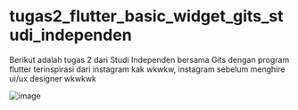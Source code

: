 # tugas2_flutter_basic_widget_gits_studi_independen
 Berikut adalah tugas 2 dari Studi Independen bersama Gits dengan program flutter
terinspirasi dari instagram kak wkwkw, instagram sebelum menghire ui/ux designer wkwkwk




![image](https://user-images.githubusercontent.com/66166386/132529025-5c304822-c92f-40a4-9912-35db65e8c9f1.png)

